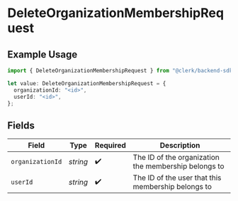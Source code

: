 # DeleteOrganizationMembershipRequest

## Example Usage

```typescript
import { DeleteOrganizationMembershipRequest } from "@clerk/backend-sdk/models/operations";

let value: DeleteOrganizationMembershipRequest = {
  organizationId: "<id>",
  userId: "<id>",
};
```

## Fields

| Field                                                | Type                                                 | Required                                             | Description                                          |
| ---------------------------------------------------- | ---------------------------------------------------- | ---------------------------------------------------- | ---------------------------------------------------- |
| `organizationId`                                     | *string*                                             | :heavy_check_mark:                                   | The ID of the organization the membership belongs to |
| `userId`                                             | *string*                                             | :heavy_check_mark:                                   | The ID of the user that this membership belongs to   |
